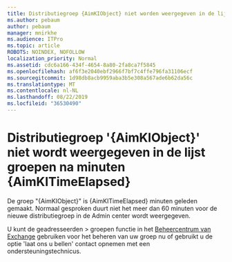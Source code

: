 ```yaml
---
title: Distributiegroep {AimKIObject} niet worden weergegeven in de lijst groepen na minuten {AimKITimeElapsed}
ms.author: pebaum
author: pebaum
manager: mnirkhe
ms.audience: ITPro
ms.topic: article
ROBOTS: NOINDEX, NOFOLLOW
localization_priority: Normal
ms.assetid: cdc6a166-434f-4654-8a80-2fa8ca7f5845
ms.openlocfilehash: af6f3e2040ebf2966f7bf7c4ffe796fa31106ecf
ms.sourcegitcommit: 1d98db8acb9959aba3b5e308a567ade6b62da56c
ms.translationtype: MT
ms.contentlocale: nl-NL
ms.lasthandoff: 08/22/2019
ms.locfileid: "36530490"
---
```

# <a name="distribution-group-aimkiobject-not-showing-in-groups-list-after-aimkitimeelapsed-minutes"></a>Distributiegroep '{AimKIObject}' niet wordt weergegeven in de lijst groepen na minuten {AimKITimeElapsed}

De groep "{AimKIObject}" is {AimKITimeElapsed} minuten geleden gemaakt. Normaal gesproken duurt niet het meer dan 60 minuten voor de nieuwe distributiegroep in de Admin center wordt weergegeven.
  
U kunt de geadresseerden > groepen functie in het [Beheercentrum van Exchange](https://outlook.office365.com/ecp/?rfr=Admin_o365&amp;exsvurl=1&amp;mkt=en-US.aspx) gebruiken voor het beheren van uw groep nu of gebruikt u de optie 'laat ons u bellen' contact opnemen met een ondersteuningstechnicus. 
  

